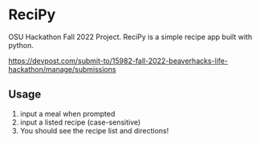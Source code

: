 # ReciPy
OSU Hackathon Fall 2022 Project. ReciPy is a simple recipe app built with python.

https://devpost.com/submit-to/15982-fall-2022-beaverhacks-life-hackathon/manage/submissions


## Usage
1. input a meal when prompted
2. input a listed recipe (case-sensitive)
3. You should see the recipe list and directions!

